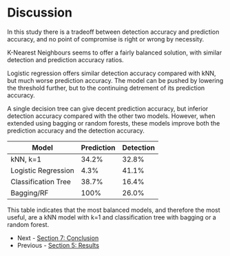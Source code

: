 # Discussion

In this study there is a tradeoff between detection accuracy and prediction accuracy, and no point of compromise is right or wrong by necessity.

K-Nearest Neighbours seems to offer a fairly balanced solution, with similar detection and prediction accuracy ratios.

Logistic regression offers similar detection accuracy compared with kNN, but much worse prediction accuracy. The model can be pushed by lowering the threshold further, but to the continuing detrement of its prediction accuracy.

A single decision tree can give decent prediction accuracy, but inferior detection accuracy compared with the other two models. However, when extended using bagging or random forests, these models improve both the prediction accuracy and the detection accuracy.

| Model               | Prediction | Detection |
| ------------------- | ---------- | --------- |
| kNN, k=1            | 34.2%      | 32.8%     |
| Logistic Regression | 4.3%       | 41.1%     |
| Classification Tree | 38.7%      | 16.4%     |
| Bagging/RF          | 100%       | 26.0%     |

This table indicates that the most balanced models, and therefore the most useful, are a kNN model with k=1 and classification tree with bagging or a random forest.

- Next - [Section 7: Conclusion](s7_conclusion.md)
- Previous - [Section 5: Results](s5_results.md)